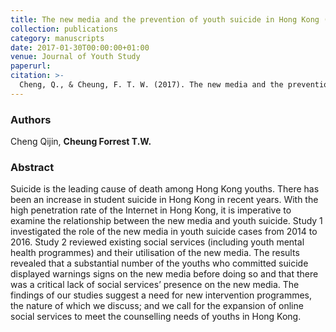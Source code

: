 ```yaml
---
title: The new media and the prevention of youth suicide in Hong Kong (In Chinese)
collection: publications
category: manuscripts
date: 2017-01-30T00:00:00+01:00
venue: Journal of Youth Study
paperurl:
citation: >-
  Cheng, Q., & Cheung, F. T. W. (2017). The new media and the prevention of youth suicide in Hong Kong. Journal of Youth Study, 20(1):124-32.
---
```

### Authors
Cheng Qijin, **Cheung Forrest T.W.**

### Abstract
Suicide is the leading cause of death among Hong Kong youths. There has been an increase in student suicide in Hong Kong in recent years. With the high penetration rate of the Internet in Hong Kong, it is imperative to examine the relationship between the new media and youth suicide. Study 1 investigated the role of the new media in youth suicide cases from 2014 to 2016. Study 2 reviewed existing social services (including youth mental health programmes) and their utilisation of the new media. The results revealed that a substantial number of the youths who committed suicide displayed warnings signs on the new media before doing so and that there was a critical lack of social services’ presence on the new media. The findings of our studies suggest a need for new intervention programmes, the nature of which we discuss; and we call for the expansion of online social services to meet the counselling needs of youths in Hong Kong.